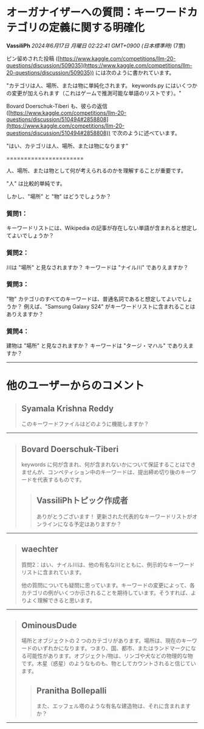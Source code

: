 # オーガナイザーへの質問：キーワードカテゴリの定義に関する明確化

**VassiliPh** *2024年6月17日 月曜日 02:22:41 GMT+0900 (日本標準時)* (7票)

ピン留めされた投稿 ([https://www.kaggle.com/competitions/llm-20-questions/discussion/509035](https://www.kaggle.com/competitions/llm-20-questions/discussion/509035)) には次のように書かれています。

"カテゴリは人、場所、または物に単純化されます。
keywords.py にはいくつかの変更が加えられます（これはゲームで推測可能な単語のリストです）。"

Bovard Doerschuk-Tiberi も、彼らの返信 ([https://www.kaggle.com/competitions/llm-20-questions/discussion/510494#2858808](https://www.kaggle.com/competitions/llm-20-questions/discussion/510494#2858808)) で次のように述べています。

"はい、カテゴリは人、場所、または物になります"

======================

人、場所、または物として何が考えられるのかを理解することが重要です。

"人" は比較的単純です。

しかし、"場所" と "物" はどうでしょうか？

### 質問1：

キーワードリストには、Wikipedia の記事が存在しない単語が含まれると想定してよいでしょうか？

### 質問2：

川は "場所" と見なされますか？ キーワードは "ナイル川" でありえますか？

### 質問3：

"物" カテゴリのすべてのキーワードは、普通名詞であると想定してよいでしょうか？ 例えば、"Samsung Galaxy S24" がキーワードリストに含まれることはありえますか？

### 質問4：

建物は "場所" と見なされますか？ キーワードは "タージ・マハル" でありえますか？

---

# 他のユーザーからのコメント

> ## Syamala Krishna Reddy
> 
> このキーワードファイルはどのように機能しますか？
> 
> 
> 
---
> ## Bovard Doerschuk-Tiberi
> 
> keywords に何が含まれ、何が含まれないかについて保証することはできませんが、コンペティション中のキーワードは、提出締め切り後のキーワードを代表するものです。
> 
> 
> 
> > ## VassiliPhトピック作成者
> > 
> > ありがとうございます！ 更新された代表的なキーワードリストがオンラインになる予定はありますか？
> > 
> > 
> > 
---
> ## waechter
> 
> 質問2：はい、ナイル川は、他の有名な川とともに、例示的なキーワードリストに含まれています。
> 
> 他の質問についても疑問に思っています。キーワードの変更によって、各カテゴリの例がいくつか示されることを期待しています。そうすれば、よりよく理解できると思います。
> 
> 
> 
---
> ## OminousDude
> 
> 場所とオブジェクトの 2 つのカテゴリがあります。場所は、現在のキーワードのいずれかになります。つまり、国、都市、またはランドマークになる可能性があります。オブジェクト/物は、リンゴや犬などの物理的な物です。木星（惑星）のようなものも、物としてカウントされると信じています。
> 
> 
> 
> > ## Pranitha Bollepalli
> > 
> > また、エッフェル塔のような有名な建造物は、それに含まれますか？
> > 
> > 
> > 
---


